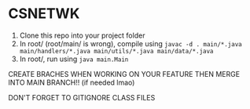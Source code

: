 # CSNETWK

1. Clone this repo into your project folder
2. In root/ (root/main/ is wrong), compile using `javac -d . main/*.java main/handlers/*.java main/utils/*.java main/data/*.java`
3. In root/, run using `java main.Main`

CREATE BRACHES WHEN WORKING ON YOUR FEATURE THEN MERGE INTO MAIN BRANCH!! (if needed lmao)

DON'T FORGET TO GITIGNORE CLASS FILES
